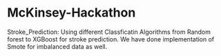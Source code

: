 # McKinsey-Hackathon
Stroke_Prediction: Using different Classficatin Algorithms from Random forest to XGBoost for stroke prediction. We have done implementation of Smote for imbalanced data as well.

